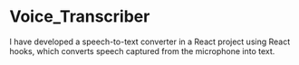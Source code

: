 # Voice_Transcriber
I have developed a speech-to-text converter in a React project using React hooks, which converts speech captured from the microphone into text.
